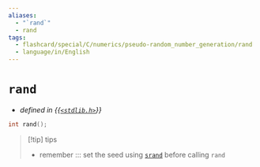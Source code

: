 ```yaml
---
aliases:
  - "`rand`"
  - rand
tags:
  - flashcard/special/C/numerics/pseudo-random_number_generation/rand
  - language/in/English
---
```


# `rand`

- _defined in {{[`<stdlib.h>`](../../../../general/C%20standard%20library.md)}}_ <!--SR:!2024-05-21,200,310-->

```C
int rand();
```

> [!tip] tips
>
> - remember ::: set the seed using [`srand`](srand.md) before calling `rand` <!--SR:!2024-06-10,143,316-->
